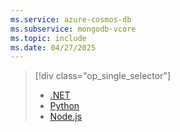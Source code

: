 ```yaml
---
ms.service: azure-cosmos-db
ms.subservice: mongodb-vcore
ms.topic: include
ms.date: 04/27/2025
---
```


> [!div class="op_single_selector"]
>
> - [.NET](../quickstart-dotnet.md)
> - [Python](../quickstart-python.md)
> - [Node.js](../quickstart-nodejs.md)
>